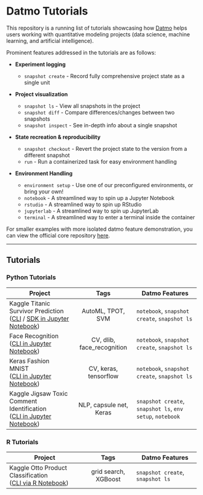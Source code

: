 # Datmo Tutorials

This repository is a running list of tutorials showcasing how [Datmo](https://github.com/datmo/datmo) helps users working with quantitative modeling projects (data science, machine learning, and artificial intelligence).

Prominent features addressed in the tutorials are as follows:

  * **Experiment logging** 
    * `snapshot create` - Record fully comprehensive project state as a single unit
  
  * **Project visualization** 
    * `snapshot ls` - View all snapshots in the project
    * `snapshot diff` - Compare differences/changes between two snapshots
    * `snapshot inspect` - See in-depth info about a single snapshot
  
  * **State recreation & reproducibility** 
    * `snapshot checkout` - Revert the project state to the version from a different snapshot
    * `run` - Run a containerized task for easy environment handling
    
  * **Environment Handling**
    * `environment setup` - Use one of our preconfigured environments, or bring your own!
    * `notebook` - A streamlined way to spin up a Jupyter Notebook
    * `rstudio` - A streamlined way to spin up RStudio
    * `jupyterlab` - A streamlined way to spin up JupyterLab
    * `terminal` - A streamlined way to enter a terminal inside the container
  

For smaller examples with more isolated datmo feature demonstration, you can view the official core repository [here](https://github.com/datmo/datmo/tree/master/examples).

---

## Tutorials

### Python Tutorials

| Project  | Tags | Datmo Features |
| ------------- |:-------------:| -----|
| Kaggle Titanic Survivor Prediction <br> ([CLI](https://github.com/datmo/datmo-tutorials/tree/master/kaggle-titanic/cli) / [SDK in Jupyter Notebook](https://github.com/datmo/datmo-tutorials/tree/master/kaggle-titanic/sdk)) | AutoML, TPOT, SVM | `notebook`, `snapshot create`, `snapshot ls` |
| Face Recognition <br> ([CLI in Jupyter Notebook](https://github.com/datmo/datmo-tutorials/tree/master/face-recognition)) | CV, dlib, face_recognition | `notebook`, `snapshot create`, `snapshot ls` |
| Keras Fashion MNIST <br> ([CLI in Jupyter Notebook](https://github.com/datmo/datmo-tutorials/tree/master/keras-fashion-mnist)) | CV, keras, tensorflow | `notebook`, `snapshot create`, `snapshot ls` |
| Kaggle Jigsaw Toxic Comment Identification <br> ([CLI in Jupyter Notebook](https://github.com/datmo/datmo-tutorials/tree/master/toxic-comment-identification)) | NLP, capsule net, Keras | `snapshot create`, `snapshot ls`, `env setup`, `notebook` |


### R Tutorials

| Project  | Tags | Datmo Features |
| ------------- |:-------------:| -----|
| Kaggle Otto Product Classification <br> ([CLI via R Notebook](https://github.com/datmo/datmo-tutorials/tree/master/otto-xgboost-R)) | grid search, XGBoost | `snapshot create`, `snapshot ls` |
